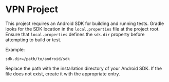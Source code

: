 # VPN Project

This project requires an Android SDK for building and running tests. Gradle looks for the SDK location in the `local.properties` file at the project root. Ensure that `local.properties` defines the `sdk.dir` property before attempting to build or test.

Example:

```
sdk.dir=/path/to/android/sdk
```

Replace the path with the installation directory of your Android SDK. If the file does not exist, create it with the appropriate entry.
